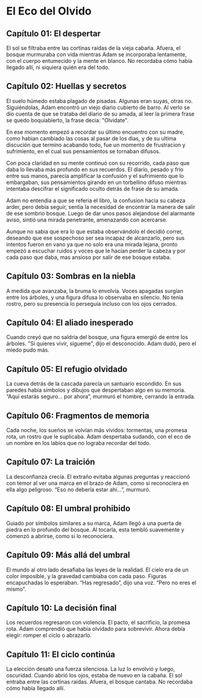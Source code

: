 # El Eco del Olvido

## Capítulo 01: El despertar
El sol se filtraba entre las cortinas raídas de la vieja cabaña. Afuera, el
bosque murmuraba con vida mientras Adam se incorporaba lentamente, con el cuerpo
entumecido y la mente en blanco. No recordaba cómo había llegado allí, ni
siquiera quién era del todo.

## Capítulo 02: Huellas y secretos
El suelo húmedo estaba plagado de pisadas. Algunas eran suyas, otras no.
Siguiéndolas, Adam encontró un viejo diario cubierto de barro. Al verlo se dio 
cuenta de que se trataba del diario de su amada, al leer la primera frase 
se quedo boquiabierto, la frase decia: "Olvidate".

En ese momento empezó a recordar su último encuentro con su madre,
como habian cambiado las cosas al pasar de los dias, y de su ultima
discución que termino acabando todo, fue un momento de frustracion y sufrimiento,
en el cual sus pensamientos se tornaban difusos.

Con poca claridad en su mente continuó con su recorrido, cada paso que daba lo llevaba 
más profundo en sus recuerdos. El diario, pesado y frío entre sus manos, parecía amplificar 
la confusión y el sufrimiento que lo embargaban, sus pensamientos girando en un torbellino 
difuso mientras intentaba descifrar el significado oculto detrás de frase de su amada.

Adam no entendia a que se referia el libro, la confusion hacia su cabeza arder,
pero debia seguir, sentia la necesidad de encontrar la manera de salir de ese
sombrio bosque. Luego de dar unos pasos alejandose del alarmante aviso,
sintió una mirada penetrante, amenazando con acercarse.

Aunque no sabia que era lo que estaba observándolo el decidió correr, deseando que 
ese sospechoso ser sea incapaz de alcanzarlo, pero sus intentos fueron en vano ya 
que no solo era una mirada lejana, pronto empezó a escuchar ruidos y voces que le hacían 
perder la cabeza y por cada paso que daba, mas ansioso por salir de ese bosque estaba.

## Capítulo 03: Sombras en la niebla
A medida que avanzaba, la bruma lo envolvía. Voces apagadas surgían entre los
árboles, y una figura difusa lo observaba en silencio. No tenía rostro, pero su
presencia lo perseguía incluso con los ojos cerrados.

## Capítulo 04: El aliado inesperado
Cuando creyó que no saldría del bosque, una figura emergió de entre los árboles.
"Si quieres vivir, sígueme", dijo el desconocido. Adam dudó, pero el miedo pudo
más.

## Capítulo 05: El refugio olvidado
La cueva detrás de la cascada parecía un santuario escondido. En sus paredes
había símbolos y dibujos que despertaban algo en su memoria. “Aquí estarás
seguro… por ahora”, murmuró el hombre, cerrando la entrada.

## Capítulo 06: Fragmentos de memoria
Cada noche, los sueños se volvían más vívidos: tormentas, una promesa rota, un
rostro que le suplicaba. Adam despertaba sudando, con el eco de un nombre en los
labios que no lograba recordar del todo.

## Capítulo 07: La traición
La desconfianza crecía. El extraño evitaba algunas preguntas y reaccionó con
temor al ver una marca en el brazo de Adam, como si reconociera en ella algo
peligroso. “Eso no debería estar ahí…”, murmuró.

## Capítulo 08: El umbral prohibido
Guiado por símbolos similares a su marca, Adam llegó a una puerta de piedra en
lo profundo del bosque. Al tocarla, esta tembló suavemente y comenzó a abrirse,
como si lo reconociera.

## Capítulo 09: Más allá del umbral
El mundo al otro lado desafiaba las leyes de la realidad. El cielo era de un
color imposible, y la gravedad cambiaba con cada paso. Figuras encapuchadas lo
esperaban. “Has regresado”, dijo una voz. “Pero no eres el mismo”.

## Capítulo 10: La decisión final
Los recuerdos regresaron con violencia. El pacto, el sacrificio, la promesa
rota. Adam comprendió que había olvidado para sobrevivir. Ahora debía elegir:
romper el ciclo o abrazarlo.

## Capítulo 11: El ciclo continúa
La elección desató una fuerza silenciosa. La luz lo envolvió y luego, oscuridad.
Cuando abrió los ojos, estaba de nuevo en la cabaña. El sol entraba entre las
cortinas raídas. Afuera, el bosque cantaba. No recordaba cómo había llegado
allí.
